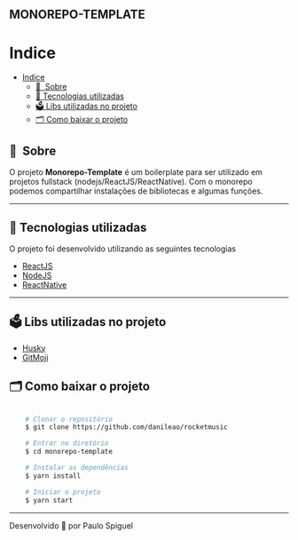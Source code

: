 <!--- 
<h1 align="center">
    <img src="https://ik.imagekit.io/kudysak8uv/logo2_wkzFleEF6.png">
</h1>


<h1>
    <img src="public/apresentacao.gif">
</h1>
-->

<!--
<h3 align="center">
    <a href="https://rocketmusics.herokuapp.com/">Acessar a demonstração</a>
<h3 >
-->
## MONOREPO-TEMPLATE

# Indice

- [Indice](#indice)
  - [🔖&nbsp; Sobre](#-sobre)
  - [🚀 Tecnologias utilizadas](#-tecnologias-utilizadas)
  - [🗳 Libs utilizadas no projeto](#-libs-utilizadas-no-projeto)
  - [🗂 Como baixar o projeto](#-como-baixar-o-projeto)

## 🔖&nbsp; Sobre

O projeto **Monorepo-Template** é um boilerplate para ser utilizado em projetos fullstack (nodejs/ReactJS/ReactNative). Com o monorepo podemos compartilhar instalações de bibliotecas e algumas funções.

---

## 🚀 Tecnologias utilizadas

O projeto foi desenvolvido utilizando as seguintes tecnologias

- [ReactJS](https://reactjs.org)
- [NodeJS](https://redux.org)
- [ReactNative](https://github.com/axios/axios)

---

## 🗳 Libs utilizadas no projeto

- [Husky](https://github.com/typicode/husky)
- [GitMoji](https://github.com/carloscuesta/gitmoji)

## 🗂 Como baixar o projeto

```bash

    # Clonar o repositório
    $ git clone https://github.com/danileao/rocketmusic

    # Entrar no diretório
    $ cd monorepo-template

    # Instalar as dependências
    $ yarn install

    # Iniciar o projeto
    $ yarn start
```

---

Desenvolvido 💜 por Paulo Spiguel
